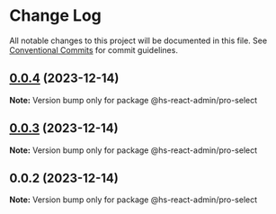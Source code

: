# Change Log

All notable changes to this project will be documented in this file.
See [Conventional Commits](https://conventionalcommits.org) for commit guidelines.

## [0.0.4](https://git.aihuoshi.net/algo_analysis_plat/web/fd-react-admin-components/compare/@hs-react-admin/pro-select@0.0.3...@hs-react-admin/pro-select@0.0.4) (2023-12-14)

**Note:** Version bump only for package @hs-react-admin/pro-select





## [0.0.3](https://git.aihuoshi.net/algo_analysis_plat/web/fd-react-admin-components/compare/@hs-react-admin/pro-select@0.0.2...@hs-react-admin/pro-select@0.0.3) (2023-12-14)

**Note:** Version bump only for package @hs-react-admin/pro-select

## 0.0.2 (2023-12-14)

**Note:** Version bump only for package @hs-react-admin/pro-select
